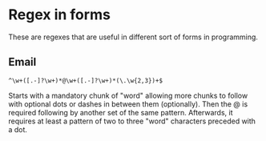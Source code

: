 # Regex in forms
These are regexes that are useful in different sort of forms in programming.

## Email
```
^\w+([.-]?\w+)*@\w+([.-]?\w+)*(\.\w{2,3})+$
```
Starts with a mandatory chunk of "word" allowing more chunks to follow with optional
dots or dashes in between them (optionally). Then the @ is required following
by another set of the same pattern. Afterwards, it requires at least a pattern of
two to three "word" characters preceded with a dot.
